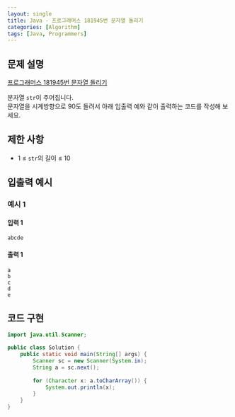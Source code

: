 ```yaml
---
layout: single
title: Java - 프로그래머스 181945번 문자열 돌리기
categories: [Algorithm]
tags: [Java, Programmers]
---
```


## 문제 설명
[프로그래머스 181945번 문자열 돌리기](https://school.programmers.co.kr/learn/courses/30/lessons/181945?language=java)

문자열 `str`이 주어집니다.
<br/>
문자열을 시계방향으로 90도 돌려서 아래 입출력 예와 같이 출력하는 코드를 작성해 보세요.

## 제한 사항
- 1 ≤ `str`의 길이 ≤ 10

## 입출력 예시

### 예시 1

#### 입력 1

```plaintext
abcde
```

#### 출력 1

```plaintext
a
b
c
d
e
```

## 코드 구현

```java
import java.util.Scanner;

public class Solution {
    public static void main(String[] args) {
        Scanner sc = new Scanner(System.in);
        String a = sc.next();
        
        for (Character x: a.toCharArray()) {
            System.out.println(x);
        }
    }
}
```